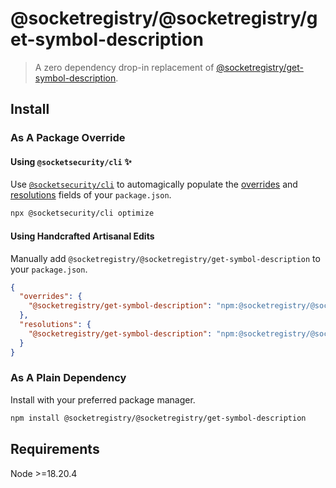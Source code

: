 # @socketregistry/@socketregistry/get-symbol-description

> A zero dependency drop-in replacement of
> [@socketregistry/get-symbol-description](https://www.npmjs.com/package/@socketregistry/get-symbol-description).

## Install

### As A Package Override

#### Using `@socketsecurity/cli` :sparkles:

Use [`@socketsecurity/cli`](https://www.npmjs.com/package/@socketsecurity/cli)
to automagically populate the
[overrides](https://docs.npmjs.com/cli/v9/configuring-npm/package-json#overrides)
and [resolutions](https://yarnpkg.com/configuration/manifest#resolutions) fields
of your `package.json`.

```sh
npx @socketsecurity/cli optimize
```

#### Using Handcrafted Artisanal Edits

Manually add `@socketregistry/@socketregistry/get-symbol-description` to your
`package.json`.

```json
{
  "overrides": {
    "@socketregistry/get-symbol-description": "npm:@socketregistry/@socketregistry/get-symbol-description@^1"
  },
  "resolutions": {
    "@socketregistry/get-symbol-description": "npm:@socketregistry/@socketregistry/get-symbol-description@^1"
  }
}
```

### As A Plain Dependency

Install with your preferred package manager.

```sh
npm install @socketregistry/@socketregistry/get-symbol-description
```

## Requirements

Node &gt;=18.20.4

